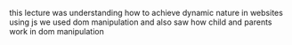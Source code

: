 this lecture was understanding how to achieve dynamic nature in websites using js 
we used dom manipulation 
and also saw how child and parents work in dom manipulation 